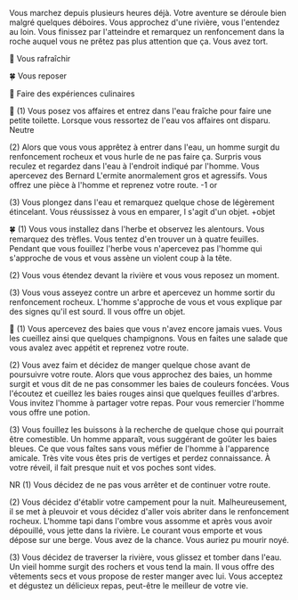 Vous marchez depuis plusieurs heures déjà. Votre aventure se déroule bien malgré quelques déboires. Vous approchez d'une rivière, vous l'entendez au loin. Vous finissez par l'atteindre et remarquez un renfoncement dans la roche auquel vous ne prêtez pas plus attention que ça. Vous avez tort.

🚿 Vous rafraîchir

🍀 Vous reposer

🍓 Faire des expériences culinaires

🚿
(1) Vous posez vos affaires et entrez dans l'eau fraîche pour faire une petite toilette. Lorsque vous ressortez de l'eau vos affaires ont disparu.
Neutre

(2) Alors que vous vous apprêtez à entrer dans l'eau, un homme surgit du renfoncement rocheux et vous hurle de ne pas faire ça. Surpris vous reculez et regardez dans l'eau à l'endroit indiqué par l'homme. Vous apercevez des Bernard L'ermite anormalement gros et agressifs. Vous offrez une pièce à l'homme et reprenez votre route.
-1 or

(3) Vous plongez dans l'eau et remarquez quelque chose de légèrement étincelant. Vous réussissez à vous en emparer, l s'agit d'un objet.
+objet

🍀
(1) Vous vous installez dans l'herbe et observez les alentours. Vous remarquez des trèfles. Vous tentez d'en trouver un à quatre feuilles. Pendant que vous fouillez l'herbe vous n'apercevez pas l'homme qui s'approche de vous et vous assène un violent coup à la tête.

(2) Vous vous étendez devant la rivière et vous vous reposez un moment.

(3) Vous vous asseyez contre un arbre et apercevez un homme sortir du renfoncement rocheux. L'homme s'approche de vous et vous explique par des signes qu'il est sourd. Il vous offre un objet.

🍓
(1) Vous apercevez des baies que vous n'avez encore jamais vues. Vous les cueillez ainsi que quelques champignons. Vous en faites une salade que vous avalez avec appétit et reprenez votre route.

(2) Vous avez faim et décidez de manger quelque chose avant de poursuivre votre route. Alors que vous approchez des baies, un homme surgit et vous dit de ne pas consommer les baies de couleurs foncées. Vous l'écoutez et cueillez les baies rouges ainsi que quelques feuilles d'arbres. Vous invitez l'homme à partager votre repas. Pour vous remercier l'homme vous offre une potion.

(3) Vous fouillez les buissons à la recherche de quelque chose qui pourrait être comestible. Un homme apparaît, vous suggérant de goûter les baies bleues. Ce que vous faîtes sans vous méfier de l'homme à l'apparence amicale. Très vite vous êtes pris de vertiges et perdez connaissance. À votre réveil, il fait presque nuit et vos poches sont vides.

NR
(1) Vous décidez de ne pas vous arrêter et de continuer votre route.

(2) Vous décidez d'établir votre campement pour la nuit. Malheureusement, il se met à pleuvoir et vous décidez d'aller vois abriter dans le renfoncement rocheux. L'homme tapi dans l'ombre vous assomme et après vous avoir dépouillé, vous jette dans la rivière. Le courant vous emporte et vous dépose sur une berge. Vous avez de la chance. Vous auriez pu mourir noyé.

(3) Vous décidez de traverser la rivière, vous glissez et tomber dans l'eau. Un vieil homme surgit des rochers et vous tend la main. Il vous offre des vêtements secs et vous propose de rester manger avec lui. Vous acceptez et dégustez un délicieux repas, peut-être le meilleur de votre vie.
